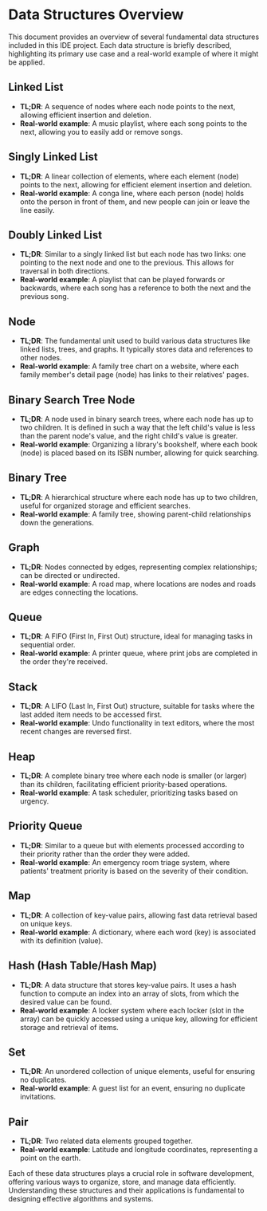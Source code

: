 # Data Structures Overview

This document provides an overview of several fundamental data structures included in this IDE project. Each data structure is briefly described, highlighting its primary use case and a real-world example of where it might be applied.

## Linked List

- **TL;DR**: A sequence of nodes where each node points to the next, allowing efficient insertion and deletion.
- **Real-world example**: A music playlist, where each song points to the next, allowing you to easily add or remove songs.


## Singly Linked List

- **TL;DR**: A linear collection of elements, where each element (node) points to the next, allowing for efficient element insertion and deletion.
- **Real-world example**: A conga line, where each person (node) holds onto the person in front of them, and new people can join or leave the line easily.

## Doubly Linked List

- **TL;DR**: Similar to a singly linked list but each node has two links: one pointing to the next node and one to the previous. This allows for traversal in both directions.
- **Real-world example**: A playlist that can be played forwards or backwards, where each song has a reference to both the next and the previous song.

## Node

- **TL;DR**: The fundamental unit used to build various data structures like linked lists, trees, and graphs. It typically stores data and references to other nodes.
- **Real-world example**: A family tree chart on a website, where each family member's detail page (node) has links to their relatives' pages.

## Binary Search Tree Node

- **TL;DR**: A node used in binary search trees, where each node has up to two children. It is defined in such a way that the left child's value is less than the parent node's value, and the right child's value is greater.
- **Real-world example**: Organizing a library's bookshelf, where each book (node) is placed based on its ISBN number, allowing for quick searching.

## Binary Tree

- **TL;DR**: A hierarchical structure where each node has up to two children, useful for organized storage and efficient searches.
- **Real-world example**: A family tree, showing parent-child relationships down the generations.

## Graph

- **TL;DR**: Nodes connected by edges, representing complex relationships; can be directed or undirected.
- **Real-world example**: A road map, where locations are nodes and roads are edges connecting the locations.

## Queue

- **TL;DR**: A FIFO (First In, First Out) structure, ideal for managing tasks in sequential order.
- **Real-world example**: A printer queue, where print jobs are completed in the order they're received.

## Stack

- **TL;DR**: A LIFO (Last In, First Out) structure, suitable for tasks where the last added item needs to be accessed first.
- **Real-world example**: Undo functionality in text editors, where the most recent changes are reversed first.

## Heap

- **TL;DR**: A complete binary tree where each node is smaller (or larger) than its children, facilitating efficient priority-based operations.
- **Real-world example**: A task scheduler, prioritizing tasks based on urgency.

## Priority Queue

- **TL;DR**: Similar to a queue but with elements processed according to their priority rather than the order they were added.
- **Real-world example**: An emergency room triage system, where patients' treatment priority is based on the severity of their condition.

## Map

- **TL;DR**: A collection of key-value pairs, allowing fast data retrieval based on unique keys.
- **Real-world example**: A dictionary, where each word (key) is associated with its definition (value).

## Hash (Hash Table/Hash Map)

- **TL;DR**: A data structure that stores key-value pairs. It uses a hash function to compute an index into an array of slots, from which the desired value can be found.
- **Real-world example**: A locker system where each locker (slot in the array) can be quickly accessed using a unique key, allowing for efficient storage and retrieval of items.

## Set

- **TL;DR**: An unordered collection of unique elements, useful for ensuring no duplicates.
- **Real-world example**: A guest list for an event, ensuring no duplicate invitations.

## Pair

- **TL;DR**: Two related data elements grouped together.
- **Real-world example**: Latitude and longitude coordinates, representing a point on the earth.

Each of these data structures plays a crucial role in software development, offering various ways to organize, store, and manage data efficiently. Understanding these structures and their applications is fundamental to designing effective algorithms and systems.
